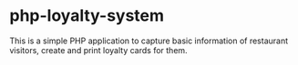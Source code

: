 # php-loyalty-system
This is a simple PHP application to capture basic information of restaurant visitors, create and print loyalty cards for them.

